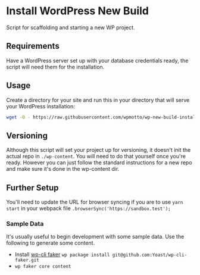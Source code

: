 # Install WordPress New Build

Script for scaffolding and starting a new WP project. 

## Requirements
Have a WordPress server set up with your database credentials ready, the script will need them for the installation. 

## Usage
Create a directory for your site and run this in your directory that will serve your WordPress installation:
```bash
wget -O - https://raw.githubusercontent.com/wpmotto/wp-new-build-install/master/install.sh | bash
```

## Versioning
Although this script will set your project up for versioning, it doesn't init the actual repo in `./wp-content`. You will need to do that yourself once you're ready. However you can just follow the standard instructions for a new repo and make sure it's done in the wp-content dir. 

## Further Setup
You'll need to update the URL for browser syncing if you are to use `yarn start` in your webpack file `.browserSync('https://sandbox.test');`

### Sample Data
It's usually useful to begin development with some sample data. Use the following to generate some content. 

- Install [wp-cli faker](https://github.com/Yoast/wp-cli-faker) `wp package install git@github.com:Yoast/wp-cli-faker.git`
- `wp faker core content`
